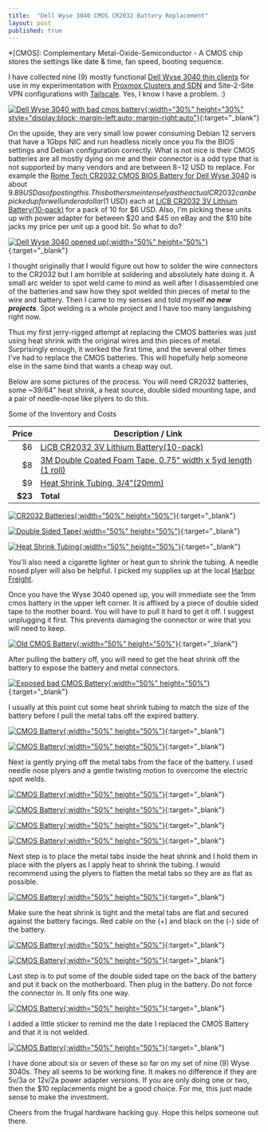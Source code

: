 ```yaml
---
title:  "Dell Wyse 3040 CMOS CR2032 Battery Replacement"
layout: post
published: true
---
```


*[CMOS]: Complementary Metal-Oxide-Semiconductor - A CMOS chip stores the settings like date & time, fan speed, booting sequence.

I have collected nine (9) mostly functional [Dell Wyse 3040 thin clients](https://www.parkytowers.me.uk/thin/wyse/3040/) for use in my experimentation with [Proxmox Clusters and SDN](https://www.proxmox.com) and Site-2-Site VPN configurations with [Tailscale](https://tailscale.com/). Yes, I know I have a problem. :)

[![Dell Wyse 3040 with bad cmos battery](/assets/images/wyse3040-cmos/wyse-3040-bad-cmos-00.png){:width="30%" height="30%" style="display:block; margin-left:auto; margin-right:auto"}](/assets/images/wyse3040-cmos/wyse-3040-bad-cmos-00.png){:target="_blank"}

On the upside, they are very small low power consuming Debian 12 servers that have a 1Gbps NIC and run headless nicely once you fix the BIOS settings and Debian configuration correctly. What is not nice is their CMOS batteries are all mostly dying on me and their connector is a odd type that is not supported by many vendors and are between $8-$12 USD to replace. For example the [Rome Tech CR2032 CMOS BIOS Battery for Dell Wyse 3040](https://amzn.to/3LzGnfg) is about $9.89 USD as of posting this. This bothers me intensely as the actual CR2032 can be picked up for well under a dollar ($1 USD) each at [LiCB CR2032 3V Lithium Battery(10-pack)](https://amzn.to/4bJTSUx) for a pack of 10 for $6 USD. Also, I'm picking these units up with power adapter for between $20 and $45 on eBay and the $10 bite jacks my price per unit up a good bit. So what to do?

<!-- excerpt-end -->

[![Dell Wyse 3040 opened up](/assets/images/wyse3040-cmos/wyse-3040-bad-cmos-01.png){:width="50%" height="50%"}](/assets/images/wyse3040-cmos/wyse-3040-bad-cmos-01.png){:target="_blank"}

I thought originally that I would figure out how to solder the wire connectors to the CR2032 but I am horrible at soldering and absolutely hate doing it. A small arc welder to spot weld came to mind as well after I disassembled one of the batteries and saw how they spot welded thin pieces of metal to the wire and battery. Then I came to my senses and told myself ***no new projects***. Spot welding is a whole project and I have too many languishing right now.

Thus my first jerry-rigged attempt at replacing the CMOS batteries was just using heat shrink with the original wires and thin pieces of metal. Surprisingly enough, it worked the first time, and the several other times I've had to replace the CMOS batteries. This will hopefully help someone else in the same bind that wants a cheap way out.

Below are some pictures of the process. You will need CR2032 batteries, some ~39/64" heat shrink, a heat source, double sided mounting tape, and a pair of needle-nose like plyers to do this.

Some of the Inventory and Costs

| Price | Description / Link |
| -----:| ------- |
| $6 | [LiCB CR2032 3V Lithium Battery(10-pack)](https://amzn.to/4bJTSUx) |
| $8 | [3M Double Coated Foam Tape, 0.75" width x 5yd length (1 roll)](https://amzn.to/4ddA0dp) |
| $9 | [Heat Shrink Tubing, 3/4"(20mm)](https://amzn.to/3YijswU) |
| **$23** | **Total** |

[![CR2032 Batteries](/assets/images/wyse3040-cmos/wyse-3040-bad-cmos-02.png){:width="50%" height="50%"}](/assets/images/wyse3040-cmos/wyse-3040-bad-cmos-02.png){:target="_blank"}

[![Double Sided Tape](/assets/images/wyse3040-cmos/wyse-3040-bad-cmos-03.png){:width="50%" height="50%"}](/assets/images/wyse3040-cmos/wyse-3040-bad-cmos-03.png){:target="_blank"}

[![Heat Shrink Tubing](/assets/images/wyse3040-cmos/wyse-3040-bad-cmos-04.png){:width="50%" height="50%"}](/assets/images/wyse3040-cmos/wyse-3040-bad-cmos-04.png){:target="_blank"}

You'll also need a cigarette lighter or heat gun to shrink the tubing. A needle nosed plyer will also be helpful.
I picked my supplies up at the local [Harbor Freight](https://www.harborfreight.com/).

Once you have the Wyse 3040 opened up, you will immediate see the 1mm cmos battery in the upper left corner. It is affixed by a piece of double sided tape to the mother board. You will have to pull it hard to get it off. I suggest unplugging it first. This prevents damaging the connector or wire that you will need to keep.

[![Old CMOS Battery](/assets/images/wyse3040-cmos/wyse-3040-bad-cmos-05.png){:width="50%" height="50%"}](/assets/images/wyse3040-cmos/wyse-3040-bad-cmos-05.png){:target="_blank"}

After pulling the battery off, you will need to get the heat shrink off the battery to expose the battery and metal connectors.

[![Exposed bad CMOS Battery](/assets/images/wyse3040-cmos/wyse-3040-bad-cmos-06.png){:width="50%" height="50%"}](/assets/images/wyse3040-cmos/wyse-3040-bad-cmos-06.png){:target="_blank"}

I usually at this point cut some heat shrink tubing to match the size of the battery before I pull the metal tabs off the expired battery.

[![CMOS Battery](/assets/images/wyse3040-cmos/wyse-3040-bad-cmos-07.png){:width="50%" height="50%"}](/assets/images/wyse3040-cmos/wyse-3040-bad-cmos-07.png){:target="_blank"}

[![CMOS Battery](/assets/images/wyse3040-cmos/wyse-3040-bad-cmos-08.png){:width="50%" height="50%"}](/assets/images/wyse3040-cmos/wyse-3040-bad-cmos-08.png){:target="_blank"}

Next is gently prying off the metal tabs from the face of the battery. I used needle nose plyers and a gentle twisting motion to overcome the electric spot welds.

[![CMOS Battery](/assets/images/wyse3040-cmos/wyse-3040-bad-cmos-09.png){:width="50%" height="50%"}](/assets/images/wyse3040-cmos/wyse-3040-bad-cmos-09.png){:target="_blank"}

[![CMOS Battery](/assets/images/wyse3040-cmos/wyse-3040-bad-cmos-10.png){:width="50%" height="50%"}](/assets/images/wyse3040-cmos/wyse-3040-bad-cmos-10.png){:target="_blank"}

[![CMOS Battery](/assets/images/wyse3040-cmos/wyse-3040-bad-cmos-11.png){:width="50%" height="50%"}](/assets/images/wyse3040-cmos/wyse-3040-bad-cmos-11.png){:target="_blank"}

[![CMOS Battery](/assets/images/wyse3040-cmos/wyse-3040-bad-cmos-12.png){:width="50%" height="50%"}](/assets/images/wyse3040-cmos/wyse-3040-bad-cmos-12.png){:target="_blank"}

Next step is to place the metal tabs inside the heat shrink and I hold them in place with the plyers as I apply heat to shrink the tubing. I would recommend using the plyers to flatten the metal tabs so they are as flat as possible.

[![CMOS Battery](/assets/images/wyse3040-cmos/wyse-3040-bad-cmos-13.png){:width="50%" height="50%"}](/assets/images/wyse3040-cmos/wyse-3040-bad-cmos-13.png){:target="_blank"}

Make sure the heat shrink is tight and the metal tabs are flat and secured against the battery facings. Red cable on the (+) and black on the (-) side of the battery.

[![CMOS Battery](/assets/images/wyse3040-cmos/wyse-3040-bad-cmos-14.png){:width="50%" height="50%"}](/assets/images/wyse3040-cmos/wyse-3040-bad-cmos-14.png){:target="_blank"}

[![CMOS Battery](/assets/images/wyse3040-cmos/wyse-3040-bad-cmos-15.png){:width="50%" height="50%"}](/assets/images/wyse3040-cmos/wyse-3040-bad-cmos-15.png){:target="_blank"}

Last step is to put some of the double sided tape on the back of the battery and put it back on the motherboard. Then plug in the battery.  Do not force the connector in. It only fits one way.

[![CMOS Battery](/assets/images/wyse3040-cmos/wyse-3040-bad-cmos-16.png){:width="50%" height="50%"}](/assets/images/wyse3040-cmos/wyse-3040-bad-cmos-16.png){:target="_blank"}

I added a little sticker to remind me the date I replaced the CMOS Battery and that it is not welded.

[![CMOS Battery](/assets/images/wyse3040-cmos/wyse-3040-bad-cmos-17.png){:width="50%" height="50%"}](/assets/images/wyse3040-cmos/wyse-3040-bad-cmos-17.png){:target="_blank"}

I have done about six or seven of these so far on my set of nine (9) Wyse 3040s. They all seems to be working fine. It makes no difference if they are 5v/3a or 12v/2a power adapter versions. If you are only doing one or two, then the $10 replacements might be a good choice. For me, this just made sense to make the investment.

Cheers from the frugal hardware hacking guy. Hope this helps someone out there.
